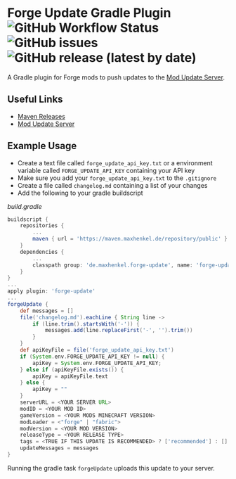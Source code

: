 # Forge Update Gradle Plugin ![GitHub Workflow Status](https://img.shields.io/github/workflow/status/henkelmax/forge-update-plugin/Build) ![GitHub issues](https://img.shields.io/github/issues-raw/henkelmax/forge-update-plugin) ![GitHub release (latest by date)](https://img.shields.io/github/v/release/henkelmax/forge-update-plugin?include_prereleases)

A Gradle plugin for Forge mods to push updates to the [Mod Update Server](https://github.com/henkelmax/mod-update-server).

## Useful Links

- [Maven Releases](https://maven.maxhenkel.de/#artifact/de.maxhenkel.forge-update/forge-update)
- [Mod Update Server](https://github.com/henkelmax/mod-update-server)

## Example Usage

- Create a text file called `forge_update_api_key.txt` or a environment variable called `FORGE_UPDATE_API_KEY` containing your API key
- Make sure you add your `forge_update_api_key.txt` to the `.gitignore`
- Create a file called `changelog.md` containing a list of your changes
- Add the following to your gradle buildscript

*build.gradle*
``` groovy
buildscript {
    repositories {
        ...
        maven { url = 'https://maven.maxhenkel.de/repository/public' }
    }
    dependencies {
        ...
        classpath group: 'de.maxhenkel.forge-update', name: 'forge-update', version: '1.0.3'
    }
}
...
apply plugin: 'forge-update'
...
forgeUpdate {
    def messages = []
    file('changelog.md').eachLine { String line ->
        if (line.trim().startsWith('-')) {
            messages.add(line.replaceFirst('-', '').trim())
        }
    }
    def apiKeyFile = file('forge_update_api_key.txt')
    if (System.env.FORGE_UPDATE_API_KEY != null) {
        apiKey = System.env.FORGE_UPDATE_API_KEY;
    } else if (apiKeyFile.exists()) {
        apiKey = apiKeyFile.text
    } else {
        apiKey = ""
    }
    serverURL = <YOUR SERVER URL>
    modID = <YOUR MOD ID>
    gameVersion = <YOUR MODS MINECRAFT VERSION>
    modLoader = <"forge" | "fabric">
    modVersion = <YOUR MOD VERSION>
    releaseType = <YOUR RELEASE TYPE>
    tags = <TRUE IF THIS UPDATE IS RECOMMENDED> ? ['recommended'] : []
    updateMessages = messages
}
```

Running the gradle task `forgeUpdate` uploads this update to your server.